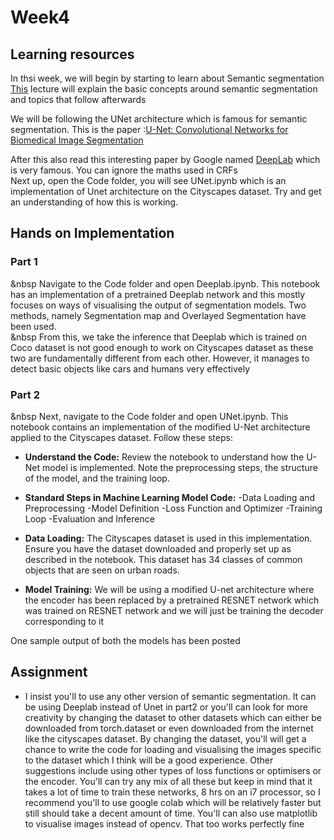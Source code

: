 # Week4

## Learning resources
In thsi week, we will begin by starting to learn about Semantic segmentation 
[This](https://www.youtube.com/watch?v=nDPWywWRIRo&list=RDQMw0DagWEDkno&start_radio=1) lecture will explain the basic concepts around semantic segmentation and topics that follow afterwards  

We will be following the UNet architecture which is famous for semantic segmentation. This is the paper :[U-Net: Convolutional Networks for Biomedical
 Image Segmentation](https://arxiv.org/pdf/1505.04597)

After this also read this interesting paper by Google named [DeepLab](https://arxiv.org/pdf/1606.00915) which is very famous. You can ignore the maths used in CRFs  
 Next up, open the Code folder, you will see UNet.ipynb which is an implementation of Unet architecture on the Cityscapes dataset. Try and get an understanding of how this is working.   

## Hands on Implementation

### Part 1
&nbsp Navigate to the Code folder and open Deeplab.ipynb. This notebook has an implementation of a pretrained Deeplab network and this mostly focuses on ways of visualising the output of segmentation models. Two methods, namely Segmentation map and Overlayed Segmentation have been used.  
&nbsp From this, we take the inference that Deeplab which is trained on Coco dataset is not good enough to work on Cityscapes dataset as these two are fundamentally different from each other. However, it manages to detect basic objects like cars and humans very effectively

### Part 2
&nbsp Next, navigate to the Code folder and open UNet.ipynb. This notebook contains an implementation of the modified U-Net architecture applied to the Cityscapes dataset. Follow these steps:  

- **Understand the Code:**  Review the notebook to understand how the U-Net model is implemented. Note the preprocessing steps, the structure of the model, and the training loop.
- **Standard Steps in Machine Learning Model Code:** 
  -Data Loading and Preprocessing
  -Model Definition
  -Loss Function and Optimizer
  -Training Loop
  -Evaluation and Inference



- **Data Loading:** The Cityscapes dataset is used in this implementation. Ensure you have the dataset downloaded and properly set up as described in the notebook. This dataset has 34 classes of common objects that are seen on urban roads.
- **Model Training:** We will be using a modified U-net architecture where the encoder has been replaced by a pretrained RESNET network which was trained on RESNET network and we will just be training the decoder corresponding to it

One sample output of both the models has been posted  

## Assignment

- I insist you'll to use any other version of semantic segmentation. It can be using Deeplab instead of  Unet in part2 or you'll can look for more creativity by changing the dataset to other datasets which can either be downloaded from torch.dataset or even downloaded from the internet like the cityscapes dataset. By changing the dataset, you'll will get a chance to write the code for loading and visualising the images specific to the dataset which I think will be a good experience. Other suggestions include using other types of loss functions  or optimisers or the encoder. You'll can try any mix of all these but keep in mind that it takes a lot of time to train these networks, 8 hrs on an i7 processor, so I recommend you'll to use google colab which will be relatively faster but still should take a decent amount of time. You'll can also use matplotlib to visualise images instead of opencv. That too works perfectly fine

